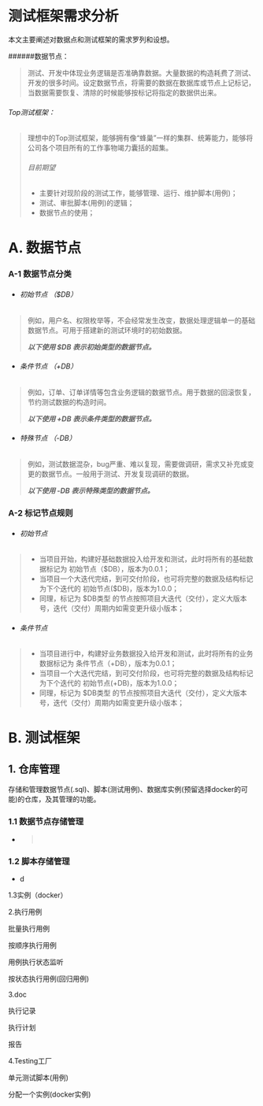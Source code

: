  # 测试框架需求分析

本文主要阐述对数据点和测试框架的需求罗列和设想。

######数据节点：

> 测试、开发中体现业务逻辑是否准确靠数据。大量数据的构造耗费了测试、开发的很多时间。设定数据节点，将需要的数据在数据库或节点上记标记，当数据需要恢复、清除的时候能够按标记将指定的数据供出来。

###### Top测试框架：

> 理想中的Top测试框架，能够拥有像“蜂巢”一样的集群、统筹能力，能够将公司各个项目所有的工作事物竭力囊括的超集。
>
> ###### 目前期望
>
> * 主要针对现阶段的测试工作，能够管理、运行、维护脚本(用例)；
> * 测试、审批脚本(用例)的逻辑；
> * 数据节点的使用；

# A. 数据节点

### A-1 数据节点分类

- ###### 初始节点 （$DB）

> 例如，用户名、权限枚举等，不会经常发生改变，数据处理逻辑单一的基础数据节点。可用于搭建新的测试环境时的初始数据。
>
> ***以下使用 $DB 表示初始类型的数据节点。***

- ###### 条件节点 （+DB）

> 例如，订单、订单详情等包含业务逻辑的数据节点。用于数据的回滚恢复，节约测试数据的构造时间。
>
> ***以下使用 +DB 表示条件类型的数据节点。***

- ###### 特殊节点 （-DB）

> 例如，测试数据混杂，bug严重、难以复现，需要做调研，需求又补充或变更的数据节点。一般用于测试、开发复现调研的数据。
>
> ***以下使用 -DB 表示特殊类型的数据节点。***

### A-2 标记节点规则

* ###### 初始节点 

> * 当项目开始，构建好基础数据投入给开发和测试，此时将所有的基础数据标记为 初始节点（$DB），版本为0.0.1；
> * 当项目一个大迭代完结，到可交付阶段，也可将完整的数据及结构标记为下个迭代的 初始节点($DB)，版本为1.0.0； 
> * 同理，标记为 $DB类型 的节点按照项目大迭代（交付），定义大版本号，迭代（交付）周期内如需变更升级小版本；

* ###### 条件节点

> - 当项目进行中，构建好业务数据投入给开发和测试，此时将所有的业务数据标记为 条件节点（+DB），版本为0.0.1；
> - 当项目一个大迭代完结，到可交付阶段，也可将完整的数据及结构标记为下个迭代的 初始节点(+DB)，版本为1.0.0； 
> - 同理，标记为 $DB类型 的节点按照项目大迭代（交付），定义大版本号，迭代（交付）周期内如需变更升级小版本；

# B. 测试框架

 ## 1. 仓库管理

 存储和管理数据节点(.sql)、脚本(测试用例)、数据库实例(预留选择docker的可能)的仓库，及其管理的功能。

 ### 1.1 数据节点存储管理

  * > ​

### 1.2 脚本存储管理

 * d

1.3实例（docker）



2.执行用例

批量执行用例

按顺序执行用例

用例执行状态监听

按状态执行用例(回归用例)



3.doc

执行记录

执行计划

报告



4.Testing工厂

单元测试脚本(用例)

分配一个实例(docker实例)